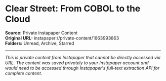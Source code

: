# Clear Street: From COBOL to the Cloud

**Source:** Private Instapaper Content  
**Original URL:** instapaper://private-content/1663993863  
**Folders:** Unread, Archive, Starred  

---

*This is private content from Instapaper that cannot be directly accessed via URL. The content was saved privately to your Instapaper account and would need to be accessed through Instapaper's full-text extraction API for complete content.*